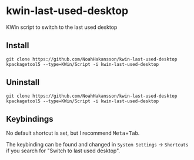 # kwin-last-used-desktop

KWin script to switch to the last used desktop

## Install

```
git clone https://github.com/NoahHakansson/kwin-last-used-desktop
kpackagetool5 --type=KWin/Script -i kwin-last-used-desktop
```

## Uninstall

```
git clone https://github.com/NoahHakansson/kwin-last-used-desktop
kpackagetool5 --type=KWin/Script -i kwin-last-used-desktop
```

## Keybindings

No default shortcut is set, but I recommend <kbd>Meta</kbd>+<kbd>Tab</kbd>.

The keybinding can be found and changed in `System Settings` -> `Shortcuts` if you search for "Switch to last used desktop".

